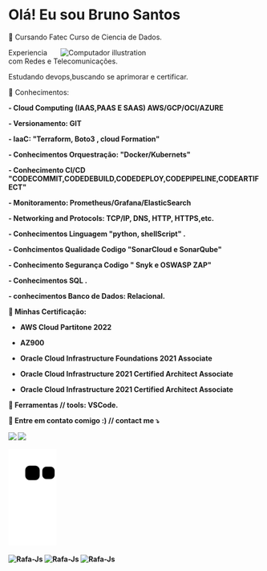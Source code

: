 # Olá! Eu sou Bruno Santos

🔔 Cursando Fatec Curso de Ciencia de Dados.

<img src="https://raw.githubusercontent.com/MicaelliMedeiros/micaellimedeiros/master/image/computer-illustration.png" min-width="400px" max-width="400px" width="400px" align="right" alt="Computador illustration">

Experiencia com Redes e Telecomunicações. </p>
Estudando devops,buscando se aprimorar e certificar.<br>
</p>

<p align="left">
  🦄 Conhecimentos: <strong> </p>
       - Cloud Computing (IAAS,PAAS E SAAS) AWS/GCP/OCI/AZURE </p>
       - Versionamento: GIT </p>
		 - IaaC: "Terraform, Boto3 , cloud Formation" </p>
		 - Conhecimentos Orquestração: "Docker/Kubernets" </p>
		 - Conhecimento CI/CD "CODECOMMIT,CODEDEBUILD,CODEDEPLOY,CODEPIPELINE,CODEARTIFECT" </p>
		 - Monitoramento: Prometheus/Grafana/ElasticSearch </p>
		 - Networking and Protocols: TCP/IP, DNS, HTTP, HTTPS,etc.</p>
		 - Conhecimentos Linguagem "python, shellScript" .</p>
		 - Conhcimentos Qualidade Codigo "SonarCloud e SonarQube" </p>
		 - Conhecimento Segurança Codigo " Snyk e OSWASP ZAP" </p>
		 - Conhecimentos SQL .</p>
		 - conhecimentos Banco de Dados: Relacional.
		  

  
🔔 Minhas Certificação: </p> 
  - AWS Cloud Partitone 2022 </p>
  - AZ900 </p>
  - Oracle Cloud Infrastructure Foundations 2021 Associate </p>
  - Oracle Cloud Infrastructure 2021 Certified Architect Associate </p>
  - Oracle Cloud Infrastructure 2021 Certified Architect Associate </p>
		 
  💼 Ferramentas // tools: <strong>VSCode.</strong>
</p>

<p align="left">
  💌 Entre em contato comigo :) // contact me ⤵️
</p>

<p align="left">
  <a href="mailto:brunosantosc1@gmail.com" alt="Gmail">
  <img src="https://img.shields.io/badge/-Gmail-FF0000?style=flat-square&labelColor=FF0000&logo=gmail&logoColor=white&link=LINK-DO-SEU-EMAIL" /></a>

  <a href="https://www.linkedin.com/in/bruno-santos-6789a2154/" alt="Linkedin">
  <img src="https://img.shields.io/badge/-Linkedin-0e76a8?style=flat-square&logo=Linkedin&logoColor=white&link=LINK-DO-SEU-LINKEDIN" /></a>
	
</div>

![Snake animation](https://github.com/rafaballerini/rafaballerini/blob/output/github-contribution-grid-snake.svg)


  <img align="center" alt="Rafa-Js" height="50" width="100" src="https://cdn.jsdelivr.net/gh/devicons/devicon/icons/docker/docker-original-wordmark.svg" />
  <img align="center" alt="Rafa-Js" height="50" width="60" src="https://cdn.jsdelivr.net/gh/devicons/devicon/icons/linux/linux-original.svg" />
  <img align="center" alt="Rafa-Js" height="50" width="50" src="https://cdn.jsdelivr.net/gh/devicons/devicon/icons/putty/putty-original.svg" />

